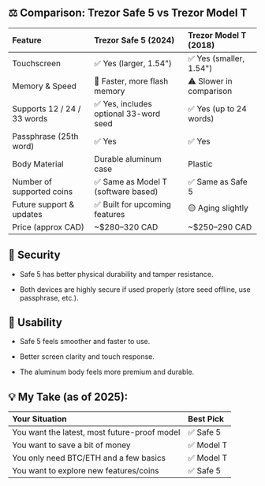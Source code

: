## ⚖️ Comparison: Trezor Safe 5 vs Trezor Model T

Feature|Trezor Safe 5 (2024)|Trezor Model T (2018)
:---|:---|:---
Touchscreen|✅ Yes (larger, 1.54")|✅ Yes (smaller, 1.54")
Memory & Speed|🚀 Faster, more flash memory|⚠️ Slower in comparison
Supports 12 / 24 / 33 words|✅ Yes, includes optional 33-word seed|✅ Yes (up to 24 words)
Passphrase (25th word)|✅ Yes|✅ Yes
Body Material|Durable aluminum case|Plastic
Number of supported coins|✅ Same as Model T (software based)|✅ Same as Safe 5
Future support & updates|✅ Built for upcoming features|🟡 Aging slightly
Price (approx CAD)|~$280–320 CAD|~$250–290 CAD

## 🔐 Security
* Safe 5 has better physical durability and tamper resistance.

* Both devices are highly secure if used properly (store seed offline, use passphrase, etc.).

## 🔋 Usability
* Safe 5 feels smoother and faster to use.

* Better screen clarity and touch response.

* The aluminum body feels more premium and durable.

## 💡 My Take (as of 2025):

Your Situation|Best Pick
:---|:---
You want the latest, most future-proof model|✅ Safe 5
You want to save a bit of money|✅ Model T
You only need BTC/ETH and a few basics|✅ Model T
You want to explore new features/coins|✅ Safe 5